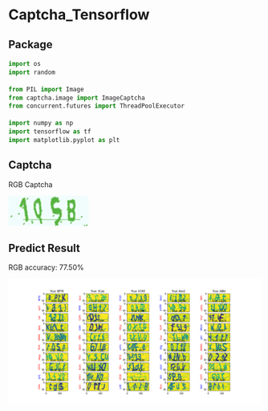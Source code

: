 # Captcha_Tensorflow

## Package
```python
import os
import random

from PIL import Image
from captcha.image import ImageCaptcha
from concurrent.futures import ThreadPoolExecutor

import numpy as np
import tensorflow as tf
import matplotlib.pyplot as plt
```
## Captcha

RGB Captcha

![alt png](RGB/train/1QsB_640.png)


## Predict Result
RGB accuracy: 77.50%

![alt png](RGB/predict.png)